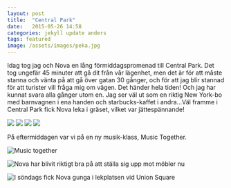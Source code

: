 ```yaml
---
layout: post
title:  "Central Park"
date:   2015-05-26 14:58
categories: jekyll update anders
tags: featured
image: /assets/images/peka.jpg
---
```

Idag tog jag och Nova en lång förmiddagspromenad till Central Park. Det tog ungefär 45 minuter att gå dit från vår lägenhet, men det är för att måste stanna och vänta på att gå över gatan 30 gånger, och för att jag blir stannad för att turister vill fråga mig om vägen. Det händer hela tiden! Och jag har kunnat svara alla gånger utom en. Jag ser väl ut som en riktig New York-bo med barnvagnen i ena handen och starbucks-kaffet i andra...Väl framme i Central Park fick Nova leka i gräset, vilket var jättespännande!

![](/assets/images/cp1.jpg "")
![](/assets/images/cp2.jpg "")
![](/assets/images/cp3.jpg "")
![](/assets/images/cp4.jpg "")

På eftermiddagen var vi på en ny musik-klass, Music Together. 

![Music together](/assets/images/klass.jpg "")


![Nova har blivit riktigt bra på att ställa sig upp mot möbler nu](/assets/images/stårupp.jpg "")

![I söndags fick Nova gunga i lekplatsen vid Union Square](/assets/images/gunga.jpg "")









